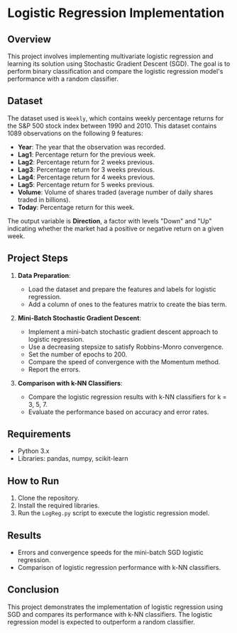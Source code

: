 # Logistic Regression Implementation

## Overview
This project involves implementing multivariate logistic regression and learning its solution using Stochastic Gradient Descent (SGD). The goal is to perform binary classification and compare the logistic regression model's performance with a random classifier.

## Dataset
The dataset used is `Weekly`, which contains weekly percentage returns for the S&P 500 stock index between 1990 and 2010. This dataset contains 1089 observations on the following 9 features:
- **Year**: The year that the observation was recorded.
- **Lag1**: Percentage return for the previous week.
- **Lag2**: Percentage return for 2 weeks previous.
- **Lag3**: Percentage return for 3 weeks previous.
- **Lag4**: Percentage return for 4 weeks previous.
- **Lag5**: Percentage return for 5 weeks previous.
- **Volume**: Volume of shares traded (average number of daily shares traded in billions).
- **Today**: Percentage return for this week.

The output variable is **Direction**, a factor with levels "Down" and "Up" indicating whether the market had a positive or negative return on a given week.

## Project Steps
1. **Data Preparation**:
   - Load the dataset and prepare the features and labels for logistic regression.
   - Add a column of ones to the features matrix to create the bias term.

2. **Mini-Batch Stochastic Gradient Descent**:
   - Implement a mini-batch stochastic gradient descent approach to logistic regression.
   - Use a decreasing stepsize to satisfy Robbins-Monro convergence.
   - Set the number of epochs to 200.
   - Compare the speed of convergence with the Momentum method.
   - Report the errors.

3. **Comparison with k-NN Classifiers**:
   - Compare the logistic regression results with k-NN classifiers for k = 3, 5, 7.
   - Evaluate the performance based on accuracy and error rates.

## Requirements
- Python 3.x
- Libraries: pandas, numpy, scikit-learn

## How to Run
1. Clone the repository.
2. Install the required libraries.
3. Run the `LogReg.py` script to execute the logistic regression model.

## Results
- Errors and convergence speeds for the mini-batch SGD logistic regression.
- Comparison of logistic regression performance with k-NN classifiers.

## Conclusion
This project demonstrates the implementation of logistic regression using SGD and compares its performance with k-NN classifiers. The logistic regression model is expected to outperform a random classifier.


